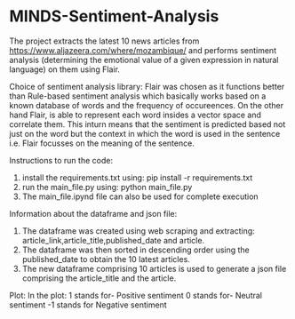 # MINDS-Sentiment-Analysis

The project extracts the latest 10 news articles from https://www.aljazeera.com/where/mozambique/ and performs sentiment analysis (determining the emotional value of a given expression in natural language) on them using Flair. 

Choice of sentiment analysis library:
Flair was chosen as it functions better than Rule-based sentiment analysis which basically works based on a known database of words and the frequency of occureences. On the other hand Flair, is able to represent each word insides a vector space and correlate them. This inturn means that the sentiment is predicted based not just on the word but the context in which the word is used in the sentence i.e. Flair focusses on the meaning of the sentence.

Instructions to run the code:
1. install the requirements.txt using:
   pip install -r requirements.txt
2. run the main_file.py using:
   python main_file.py
3. The main_file.ipynd file can also be used for complete execution 

Information about the dataframe and json file:
1. The dataframe was created using web scraping and extracting: article_link,article_title,published_date and article.
2. The dataframe was then sorted in descending order using the published_date to obtain the 10 latest articles.
3. The new dataframe comprising 10 articles is used to generate a json file comprising the article_title and the article.

Plot:
In the plot:
1 stands for- Positive sentiment
0 stands for- Neutral sentiment
-1 stands for Negative sentiment

